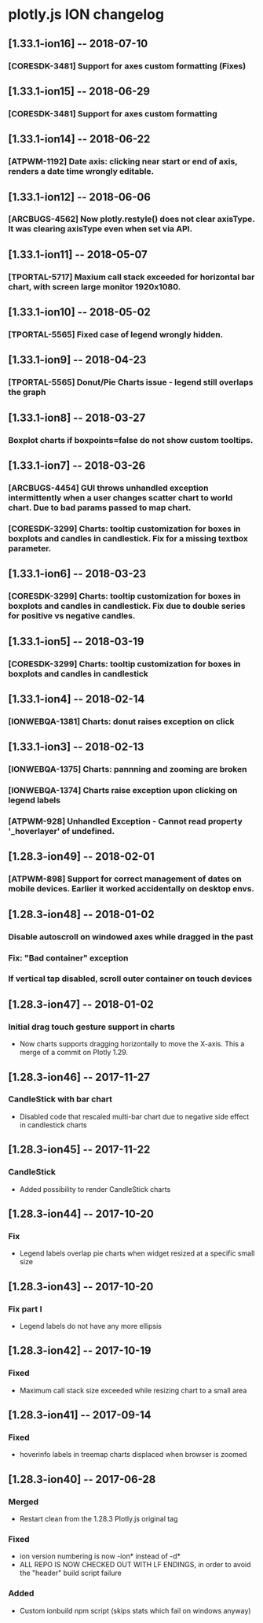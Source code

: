 # plotly.js ION changelog

## [1.33.1-ion16] -- 2018-07-10

### [CORESDK-3481] Support for axes custom formatting (Fixes)


## [1.33.1-ion15] -- 2018-06-29

### [CORESDK-3481] Support for axes custom formatting


## [1.33.1-ion14] -- 2018-06-22

### [ATPWM-1192] Date axis: clicking near start or end of axis, renders a date time wrongly editable.


## [1.33.1-ion12] -- 2018-06-06

### [ARCBUGS-4562] Now plotly.restyle() does not clear axisType. It was clearing axisType even when set via API.


## [1.33.1-ion11] -- 2018-05-07

### [TPORTAL-5717] Maxium call stack exceeded for horizontal bar chart, with screen large monitor 1920x1080.


## [1.33.1-ion10] -- 2018-05-02

### [TPORTAL-5565] Fixed case of legend wrongly hidden.


## [1.33.1-ion9] -- 2018-04-23

### [TPORTAL-5565] Donut/Pie Charts issue - legend still overlaps the graph


## [1.33.1-ion8] -- 2018-03-27

### Boxplot charts if boxpoints=false do not show custom tooltips.


## [1.33.1-ion7] -- 2018-03-26

### [ARCBUGS-4454] GUI throws unhandled exception intermittently when a user changes scatter chart to world chart. Due to bad params passed to map chart.
### [CORESDK-3299] Charts: tooltip customization for boxes in boxplots and candles in candlestick. Fix for a missing textbox parameter.


## [1.33.1-ion6] -- 2018-03-23

### [CORESDK-3299] Charts: tooltip customization for boxes in boxplots and candles in candlestick. Fix due to double series for positive vs negative candles.


## [1.33.1-ion5] -- 2018-03-19

### [CORESDK-3299] Charts: tooltip customization for boxes in boxplots and candles in candlestick


## [1.33.1-ion4] -- 2018-02-14

### [IONWEBQA-1381] Charts: donut raises exception on click


## [1.33.1-ion3] -- 2018-02-13

### [IONWEBQA-1375] Charts: pannning and zooming are broken
### [IONWEBQA-1374] Charts raise exception upon clicking on legend labels
### [ATPWM-928] Unhandled Exception - Cannot read property '_hoverlayer' of undefined.


## [1.28.3-ion49] -- 2018-02-01

### [ATPWM-898] Support for correct management of dates on mobile devices. Earlier it worked accidentally on desktop envs.


## [1.28.3-ion48] -- 2018-01-02

### Disable autoscroll on windowed axes while dragged in the past
### Fix: "Bad container" exception
### If vertical tap disabled, scroll outer container on touch devices


## [1.28.3-ion47] -- 2018-01-02

### Initial drag touch gesture support in charts
- Now charts supports dragging horizontally to move the X-axis. This a merge of a commit on Plotly 1.29.


## [1.28.3-ion46] -- 2017-11-27

### CandleStick with bar chart
- Disabled code that rescaled multi-bar chart due to negative side effect in candlestick charts


## [1.28.3-ion45] -- 2017-11-22

### CandleStick
- Added possibility to render CandleStick charts


## [1.28.3-ion44] -- 2017-10-20

### Fix
- Legend labels overlap pie charts when widget resized at a specific small size


## [1.28.3-ion43] -- 2017-10-20

### Fix part I
- Legend labels do not have any more ellipsis


## [1.28.3-ion42] -- 2017-10-19

### Fixed
- Maximum call stack size exceeded while resizing chart to a small area


## [1.28.3-ion41] -- 2017-09-14

### Fixed
- hoverinfo labels in treemap charts displaced when browser is zoomed


## [1.28.3-ion40] -- 2017-06-28

### Merged
- Restart clean from the 1.28.3 Plotly.js original tag

### Fixed
- ion version numbering is now -ion* instead of -d*
- ALL REPO IS NOW CHECKED OUT WITH LF ENDINGS, in order to avoid the "header" build
  script failure

### Added
- Custom ionbuild npm script (skips stats which fail on windows anyway)
